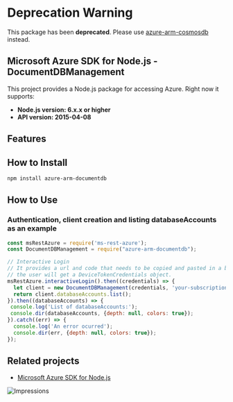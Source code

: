 # Deprecation Warning

This package has been **deprecated**. Please use [azure-arm-cosmosdb](https://www.npmjs.com/package/azure-arm-cosmosdb) instead.

## Microsoft Azure SDK for Node.js - DocumentDBManagement

This project provides a Node.js package for accessing Azure. Right now it supports:
- **Node.js version: 6.x.x or higher**
- **API version: 2015-04-08**

## Features


## How to Install

```bash
npm install azure-arm-documentdb
```

## How to Use

### Authentication, client creation and listing databaseAccounts as an example

 ```javascript
 const msRestAzure = require('ms-rest-azure');
 const DocumentDBManagement = require("azure-arm-documentdb");
 
 // Interactive Login
 // It provides a url and code that needs to be copied and pasted in a browser and authenticated over there. If successful, 
 // the user will get a DeviceTokenCredentials object.
 msRestAzure.interactiveLogin().then((credentials) => {
   let client = new DocumentDBManagement(credentials, 'your-subscription-id');
   return client.databaseAccounts.list();
 }).then((databaseAccounts) => {
  console.log('List of databaseAccounts:');
  console.dir(databaseAccounts, {depth: null, colors: true});
}).catch((err) => {
   console.log('An error ocurred');
   console.dir(err, {depth: null, colors: true});
 });
```

## Related projects

- [Microsoft Azure SDK for Node.js](https://github.com/Azure/azure-sdk-for-node)


![Impressions](https://azure-sdk-impressions.azurewebsites.net/api/impressions/azure-sdk-for-node%2Flib%2Fservices%2FdocumentdbManagement%2FREADME.png)

